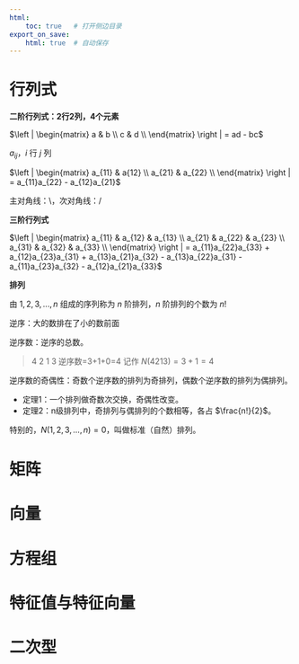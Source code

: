 ```yaml
---
html:
    toc: true   # 打开侧边目录
export_on_save:
    html: true  # 自动保存
---
```



# 行列式

**二阶行列式：2行2列，4个元素**

$\left | \begin{matrix}
a & b \\
c & d \\ 
\end{matrix} \right | = ad - bc$

$a_{ij}$，$i$ 行 $j$ 列

$\left | \begin{matrix}
a_{11} & a{12} \\
a_{21} & a_{22} \\ 
\end{matrix} \right | = a_{11}a_{22} - a_{12}a_{21}$

主对角线：\，次对角线：/


**三阶行列式**

$\left | \begin{matrix}
a_{11} & a_{12} & a_{13} \\
a_{21} & a_{22} & a_{23} \\
a_{31} & a_{32} & a_{33} \\
\end{matrix} \right | = a_{11}a_{22}a_{33} + a_{12}a_{23}a_{31} + a_{13}a_{21}a_{32} - a_{13}a_{22}a_{31} - a_{11}a_{23}a_{32} - a_{12}a_{21}a_{33}$


**排列**

由 $1,2,3,...,n$ 组成的序列称为 $n$ 阶排列，$n$ 阶排列的个数为 $n!$

逆序：大的数排在了小的数前面

逆序数：逆序的总数。

> 4 2 1 3
> 逆序数=3+1+0=4
> 记作 $N(4213)=3+1=4$

逆序数的奇偶性：奇数个逆序数的排列为奇排列，偶数个逆序数的排列为偶排列。
* 定理1：一个排列做奇数次交换，奇偶性改变。
* 定理2：n级排列中，奇排列与偶排列的个数相等，各占 $\frac{n!}{2}$。

特别的，$N(1,2,3,...,n)=0$，叫做标准（自然）排列。


# 矩阵


# 向量


# 方程组


# 特征值与特征向量


# 二次型